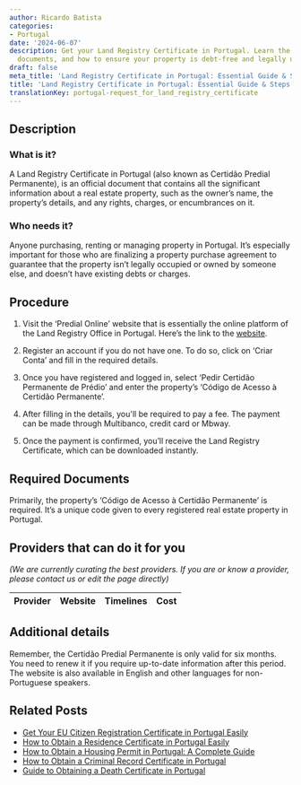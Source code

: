 ```yaml
---
author: Ricardo Batista
categories:
- Portugal
date: '2024-06-07'
description: Get your Land Registry Certificate in Portugal. Learn the steps, required
  documents, and how to ensure your property is debt-free and legally unoccupied.
draft: false
meta_title: 'Land Registry Certificate in Portugal: Essential Guide & Steps'
title: 'Land Registry Certificate in Portugal: Essential Guide & Steps'
translationKey: portugal-request_for_land_registry_certificate
---
```


## Description

### What is it?
A Land Registry Certificate in Portugal (also known as Certidão Predial Permanente), is an official document that contains all the significant information about a real estate property, such as the owner’s name, the property’s details, and any rights, charges, or encumbrances on it. 

### Who needs it?
Anyone purchasing, renting or managing property in Portugal. It’s especially important for those who are finalizing a property purchase agreement to guarantee that the property isn’t legally occupied or owned by someone else, and doesn’t have existing debts or charges.

## Procedure

1. Visit the ‘Predial Online’ website that is essentially the online platform of the Land Registry Office in Portugal. Here’s the link to the [website](https://www.predialonline.pt/PredialOnline/).

2. Register an account if you do not have one. To do so, click on ‘Criar Conta’ and fill in the required details.

3. Once you have registered and logged in, select ‘Pedir Certidão Permanente de Prédio’ and enter the property’s ‘Código de Acesso à Certidão Permanente’.

4. After filling in the details, you'll be required to pay a fee. The payment can be made through Multibanco, credit card or Mbway.

5. Once the payment is confirmed, you’ll receive the Land Registry Certificate, which can be downloaded instantly.

## Required Documents

Primarily, the property’s ‘Código de Acesso à Certidão Permanente’ is required. It’s a unique code given to every registered real estate property in Portugal.

## Providers that can do it for you

_(We are currently curating the best providers. If you are or know a provider, please contact us or edit the page directly)_

| Provider        |     Website     |     Timelines    |       Cost      |
| :-------------: | :-------------: |  :-------------: | :-------------: |

## Additional details
Remember, the Certidão Predial Permanente is only valid for six months. You need to renew it if you require up-to-date information after this period.
The website is also available in English and other languages for non-Portuguese speakers.


## Related Posts

- [Get Your EU Citizen Registration Certificate in Portugal Easily](https://tramitit.com/guides/portugal/request_for_registration_certificate_for_eu_citizen/)
- [How to Obtain a Residence Certificate in Portugal Easily](https://tramitit.com/guides/portugal/request_for_residence_certificate/)
- [How to Obtain a Housing Permit in Portugal: A Complete Guide](https://tramitit.com/guides/portugal/request_for_housing_permit/)
- [How to Obtain a Criminal Record Certificate in Portugal](https://tramitit.com/guides/portugal/request_for_criminal_record_certificate/)
- [Guide to Obtaining a Death Certificate in Portugal](https://tramitit.com/guides/portugal/request_for_death_certificate/)